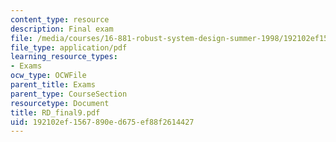```yaml
---
content_type: resource
description: Final exam
file: /media/courses/16-881-robust-system-design-summer-1998/192102ef1567890ed675ef88f2614427_RD_final9.pdf
file_type: application/pdf
learning_resource_types:
- Exams
ocw_type: OCWFile
parent_title: Exams
parent_type: CourseSection
resourcetype: Document
title: RD_final9.pdf
uid: 192102ef-1567-890e-d675-ef88f2614427
---
```

